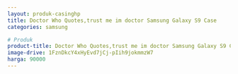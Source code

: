 ```yaml
---
layout: produk-casinghp
title: Doctor Who Quotes,trust me im doctor Samsung Galaxy S9 Case
categories: samsung

# Produk
product-title: Doctor Who Quotes,trust me im doctor Samsung Galaxy S9 Case
image-drive: 1FznDkcY4xHyEvd7jCj-pIih9jokmmzW7
harga: 90000
---
```

